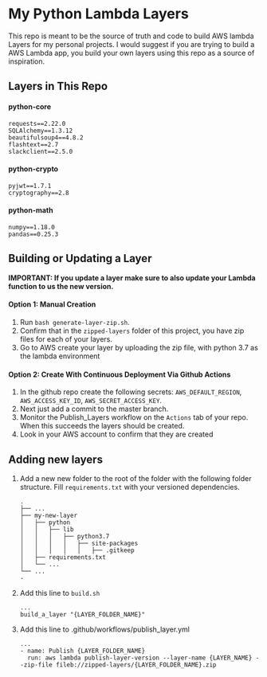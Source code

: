 # My Python Lambda Layers
This repo is meant to be the source of truth and code to build AWS lambda Layers for my personal projects. I would suggest if you are trying to build a AWS Lambda app, you build your own layers using this repo as a source of inspiration.

## Layers in This Repo
#### python-core
```
requests==2.22.0
SQLAlchemy==1.3.12
beautifulsoup4==4.8.2
flashtext==2.7
slackclient==2.5.0
```

#### python-crypto
```
pyjwt==1.7.1
cryptography==2.8
```

#### python-math
```
numpy==1.18.0
pandas==0.25.3
```


## Building or Updating a Layer
**IMPORTANT: If you update a layer make sure to also update your Lambda function to us the new version.**

#### Option 1: Manual Creation
1. Run `bash generate-layer-zip.sh`.
1. Confirm that in the `zipped-layers` folder of this project, you have zip files for each of your layers.
1. Go to AWS create your layer by uploading the zip file, with python 3.7 as the lambda environment

#### Option 2: Create With Continuous Deployment Via Github Actions
1. In the github repo create the following secrets: `AWS_DEFAULT_REGION`, `AWS_ACCESS_KEY_ID`, `AWS_SECRET_ACCESS_KEY`.
1. Next just add a commit to the master branch.
1. Monitor the Publish_Layers workflow on the `Actions` tab of your repo. When this succeeds the layers should be created.
1. Look in your AWS account to confirm that they are created

## Adding new layers
1. Add a new new folder to the root of the folder with the following folder structure. Fill `requirements.txt` with your versioned dependencies.
    ```
    .
    ├── ...
    ├── my-new-layer
    │   ├── python
    │   │   ├── lib
    │   │   │   ├── python3.7
    │   │   │   │   ├── site-packages
    │   │   │   │   │   ├── .gitkeep
    │   ├── requirements.txt
    │   └── ...
    └── ...
    -
    ```
1. Add this line to `build.sh`
    ```
    ...
    build_a_layer "{LAYER_FOLDER_NAME}"
    ```
1. Add this line to .github/workflows/publish_layer.yml
    ```
    ...
    - name: Publish {LAYER_FOLDER_NAME}
      run: aws lambda publish-layer-version --layer-name {LAYER_NAME} --zip-file fileb://zipped-layers/{LAYER_FOLDER_NAME}.zip
    ```
